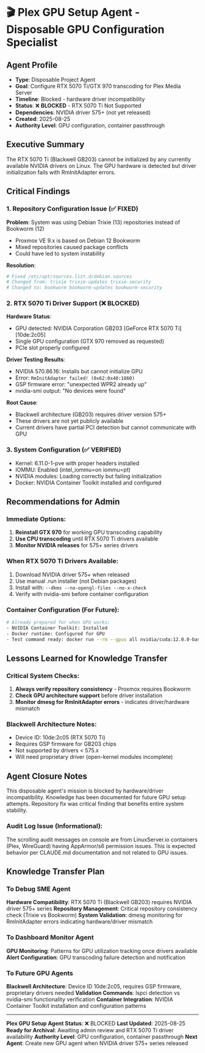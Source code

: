 # 🎬 Plex GPU Setup Agent - Disposable GPU Configuration Specialist

## Agent Profile
- **Type**: Disposable Project Agent
- **Goal**: Configure RTX 5070 Ti/GTX 970 transcoding for Plex Media Server
- **Timeline**: Blocked - hardware driver incompatibility
- **Status**: ❌ **BLOCKED** - RTX 5070 Ti Not Supported
- **Dependencies**: NVIDIA driver 575+ (not yet released)
- **Created**: 2025-08-25
- **Authority Level**: GPU configuration, container passthrough

## Executive Summary
The RTX 5070 Ti (Blackwell GB203) cannot be initialized by any currently available NVIDIA drivers on Linux. The GPU hardware is detected but driver initialization fails with RmInitAdapter errors.

## Critical Findings

### 1. Repository Configuration Issue (✅ FIXED)
**Problem**: System was using Debian Trixie (13) repositories instead of Bookworm (12)
- Proxmox VE 9.x is based on Debian 12 Bookworm
- Mixed repositories caused package conflicts
- Could have led to system instability

**Resolution**:
```bash
# Fixed /etc/apt/sources.list.d/debian.sources
# Changed from: trixie trixie-updates trixie-security
# Changed to: bookworm bookworm-updates bookworm-security
```

### 2. RTX 5070 Ti Driver Support (❌ BLOCKED)
**Hardware Status**:
- GPU detected: NVIDIA Corporation GB203 [GeForce RTX 5070 Ti] [10de:2c05]
- Single GPU configuration (GTX 970 removed as requested)
- PCIe slot properly configured

**Driver Testing Results**:
- NVIDIA 570.86.16: Installs but cannot initialize GPU
- Error: `RmInitAdapter failed! (0x62:0x40:1860)`
- GSP firmware error: "unexpected WPR2 already up"
- nvidia-smi output: "No devices were found"

**Root Cause**: 
- Blackwell architecture (GB203) requires driver version 575+ 
- These drivers are not yet publicly available
- Current drivers have partial PCI detection but cannot communicate with GPU

### 3. System Configuration (✅ VERIFIED)
- Kernel: 6.11.0-1-pve with proper headers installed
- IOMMU: Enabled (intel_iommu=on iommu=pt)
- NVIDIA modules: Loading correctly but failing initialization
- Docker: NVIDIA Container Toolkit installed and configured

## Recommendations for Admin

### Immediate Options:
1. **Reinstall GTX 970** for working GPU transcoding capability
2. **Use CPU transcoding** until RTX 5070 Ti drivers available
3. **Monitor NVIDIA releases** for 575+ series drivers

### When RTX 5070 Ti Drivers Available:
1. Download NVIDIA driver 575+ when released
2. Use manual .run installer (not Debian packages)
3. Install with: `--dkms --no-opengl-files --no-x-check`
4. Verify with nvidia-smi before container configuration

### Container Configuration (For Future):
```bash
# Already prepared for when GPU works:
- NVIDIA Container Toolkit: Installed
- Docker runtime: Configured for GPU
- Test command ready: docker run --rm --gpus all nvidia/cuda:12.0.0-base-ubuntu22.04 nvidia-smi
```

## Lessons Learned for Knowledge Transfer

### Critical System Checks:
1. **Always verify repository consistency** - Proxmox requires Bookworm
2. **Check GPU architecture support** before driver installation
3. **Monitor dmesg for RmInitAdapter errors** - indicates driver/hardware mismatch

### Blackwell Architecture Notes:
- Device ID: 10de:2c05 (RTX 5070 Ti)
- Requires GSP firmware for GB203 chips
- Not supported by drivers < 575.x
- Will need proprietary driver (open-kernel modules incomplete)

## Agent Closure Notes
This disposable agent's mission is blocked by hardware/driver incompatibility. Knowledge has been documented for future GPU setup attempts. Repository fix was critical finding that benefits entire system stability.

### Audit Log Issue (Informational):
The scrolling audit messages on console are from LinuxServer.io containers (Plex, WireGuard) having AppArmor/s6 permission issues. This is expected behavior per CLAUDE.md documentation and not related to GPU issues.

## Knowledge Transfer Plan

### To Debug SME Agent
**Hardware Compatibility**: RTX 5070 Ti (Blackwell GB203) requires NVIDIA driver 575+ series
**Repository Management**: Critical repository consistency check (Trixie vs Bookworm) 
**System Validation**: dmesg monitoring for RmInitAdapter errors indicating hardware/driver mismatch

### To Dashboard Monitor Agent
**GPU Monitoring**: Patterns for GPU utilization tracking once drivers available
**Alert Configuration**: GPU transcoding failure detection and notification

### To Future GPU Agents
**Blackwell Architecture**: Device ID 10de:2c05, requires GSP firmware, proprietary drivers needed
**Validation Commands**: lspci detection vs nvidia-smi functionality verification
**Container Integration**: NVIDIA Container Toolkit installation and configuration patterns

---

**Plex GPU Setup Agent Status**: ❌ BLOCKED
**Last Updated**: 2025-08-25
**Ready for Archival**: Awaiting admin review and RTX 5070 Ti driver availability
**Authority Level**: GPU configuration, container passthrough
**Next Agent**: Create new GPU agent when NVIDIA driver 575+ series released